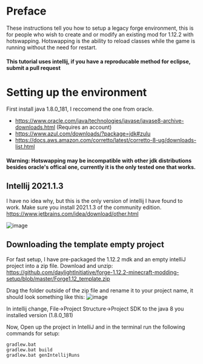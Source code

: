 # Preface
These instructions tell you how to setup a legacy forge environment, this is for people who wish to create and or modify an existing mod for 1.12.2 with hotswapping. Hotswapping is the ability to reload classes while the game is running without the need for restart.
#### This tutorial uses intellij, if you have a reproducable method for eclipse, submit a pull request

# Setting up the environment
First install java 1.8.0_181, I reccomend the one from oracle. 
* https://www.oracle.com/java/technologies/javase/javase8-archive-downloads.html (Requires an account)
* https://www.azul.com/downloads/?package=jdk#zulu
* https://docs.aws.amazon.com/corretto/latest/corretto-8-ug/downloads-list.html


#### Warning: Hotswapping may be incompatible with other jdk distributions besides oracle's offical one, currently it is the only tested one that works.

## Intellij 2021.1.3
I have no idea why, but this is the only version of intellij I have found to work. Make sure you install 2021.1.3 of the community edition.
https://www.jetbrains.com/idea/download/other.html

![image](https://github.com/user-attachments/assets/a218c37a-c656-4f92-b613-8f7f176012e5)


## Downloading the template empty project
For fast setup, I have pre-packaged the 1.12.2 mdk and an empty intelliJ project into a zip file.
Download and unzip: https://github.com/daylightInitiative/forge-1.12.2-minecraft-modding-setup/blob/master/Forge1.12_template.zip

Drag the folder outside of the zip file and rename it to your project name, it should look something like this:
![image](https://github.com/user-attachments/assets/80a4b3cb-00ca-43c5-919e-111e586cc6a9)

In intellij change, File->Project Structure->Project SDK to the java 8 you installed version (1.8.0_181)

Now, Open up the project in IntelliJ and in the terminal run the following commands for setup:

```
gradlew.bat
gradlew.bat build
gradlew.bat genIntellijRuns
```

